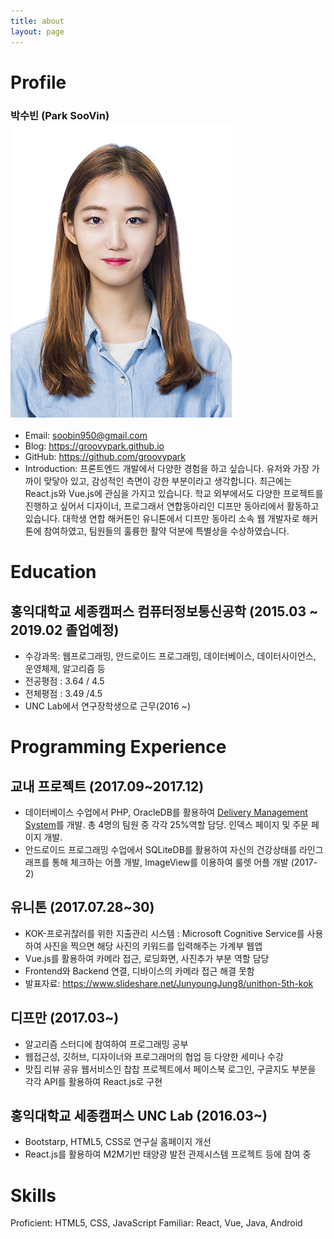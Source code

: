 ```yaml
---
title: about
layout: page
---
```



# Profile
### 박수빈 (Park SooVin) ![](../assets/images/profile.jpg)
* Email: soobin950@gmail.com
* Blog: https://groovypark.github.io
* GitHub: https://github.com/groovypark
* Introduction: 프론트엔드 개발에서 다양한 경험을 하고 싶습니다. 유저와 가장 가까이 맞닿아 있고, 감성적인 측면이 강한 부분이라고 생각합니다. 최근에는 React.js와 Vue.js에 관심을 가지고 있습니다. 학교 외부에서도 다양한 프로젝트를 진행하고 싶어서 디자이너, 프로그래서 연합동아리인 디프만 동아리에서 활동하고 있습니다. 대학생 연합 해커톤인 유니톤에서 디프만 동아리 소속 웹 개발자로 해커톤에 참여하였고, 팀원들의 훌륭한 활약 덕분에 특별상을 수상하였습니다. 

# Education
## 홍익대학교 세종캠퍼스 컴퓨터정보통신공학 (2015.03 ~ 2019.02 졸업예정)
* 수강과목: 웹프로그래밍, 안드로이드 프로그래밍, 데이터베이스, 데이터사이언스, 운영체제, 알고리즘 등
* 전공평점 : 3.64 / 4.5
* 전체평점 : 3.49 /4.5
* UNC Lab에서 연구장학생으로 근무(2016 ~)


# Programming Experience 
## 교내 프로젝트 (2017.09~2017.12)
* 데이터베이스 수업에서 PHP, OracleDB를 활용하여 [Delivery Management System](http://cic.hongik.ac.kr/a_team/a_team7/index.php)를 개발. 총 4명의 팀원 중 각각 25%역할 담당. 인덱스 페이지 및 주문 페이지 개발.
* 안드로이드 프로그래밍 수업에서 SQLiteDB를 활용하여 자신의 건강상태를 라인그래프를 통해 체크하는 어플 개발, ImageView를 이용하여 룰렛 어플 개발 (2017-2)

## 유니톤 (2017.07.28~30)
* KOK-프로귀찮러를 위한 지출관리 시스템 : Microsoft Cognitive Service를 사용하여 사진을 찍으면 해당 사진의 키워드를 입력해주는 가계부 웹앱
* Vue.js를 활용하여 카메라 접근, 로딩화면, 사진추가 부분 역할 담당
* Frontend와 Backend 연결, 디바이스의 카메라 접근 해결 못함
* 발표자료: https://www.slideshare.net/JunyoungJung8/unithon-5th-kok

## 디프만 (2017.03~)
* 알고리즘 스터디에 참여하여 프로그래밍 공부 
* 웹접근성, 깃허브, 디자이너와 프로그래머의 협업 등 다양한 세미나 수강
* 맛집 리뷰 공유 웹서비스인 찹찹 프로젝트에서 페이스북 로그인, 구글지도 부분을 각각 API를 활용하여 React.js로 구현

## 홍익대학교 세종캠퍼스 UNC Lab (2016.03~)
* Bootstarp, HTML5, CSS로 연구실 홈페이지 개선 
* React.js를 활용하여 M2M기반 태양광 발전 관제시스템 프로젝트 등에 참여 중


# Skills
Proficient: HTML5, CSS, JavaScript
Familiar: React, Vue, Java, Android
